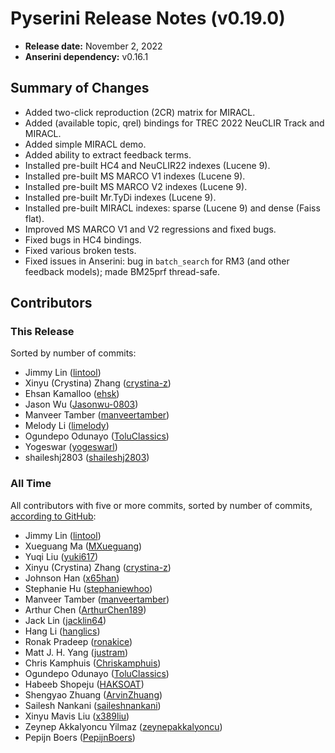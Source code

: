 # Pyserini Release Notes (v0.19.0)

+ **Release date:** November 2, 2022
+ **Anserini dependency:** v0.16.1

## Summary of Changes

+ Added two-click reproduction (2CR) matrix for MIRACL.
+ Added (available topic, qrel) bindings for TREC 2022 NeuCLIR Track and MIRACL.
+ Added simple MIRACL demo.
+ Added ability to extract feedback terms.
+ Installed pre-built HC4 and NeuCLIR22 indexes (Lucene 9).
+ Installed pre-built MS MARCO V1 indexes (Lucene 9).
+ Installed pre-built MS MARCO V2 indexes (Lucene 9).
+ Installed pre-built Mr.TyDi indexes (Lucene 9).
+ Installed pre-built MIRACL indexes: sparse (Lucene 9) and dense (Faiss flat).
+ Improved MS MARCO V1 and V2 regressions and fixed bugs.
+ Fixed bugs in HC4 bindings.
+ Fixed various broken tests.
+ Fixed issues in Anserini: bug in `batch_search` for RM3 (and other feedback models); made BM25prf thread-safe.

## Contributors

### This Release

Sorted by number of commits:

+ Jimmy Lin ([lintool](https://github.com/lintool))
+ Xinyu (Crystina) Zhang ([crystina-z](https://github.com/crystina-z))
+ Ehsan Kamalloo ([ehsk](https://github.com/ehsk))
+ Jason Wu ([Jasonwu-0803](https://github.com/Jasonwu-0803))
+ Manveer Tamber ([manveertamber](https://github.com/manveertamber))
+ Melody Li ([limelody](https://github.com/limelody))
+ Ogundepo Odunayo ([ToluClassics](https://github.com/ToluClassics))
+ Yogeswar ([yogeswarl](https://github.com/yogeswarl))
+ shaileshj2803 ([shaileshj2803](https://github.com/shaileshj2803))

### All Time

All contributors with five or more commits, sorted by number of commits, [according to GitHub](https://github.com/castorini/pyserini/graphs/contributors):

+ Jimmy Lin ([lintool](https://github.com/lintool))
+ Xueguang Ma ([MXueguang](https://github.com/MXueguang))
+ Yuqi Liu ([yuki617](https://github.com/yuki617))
+ Xinyu (Crystina) Zhang ([crystina-z](https://github.com/crystina-z))
+ Johnson Han ([x65han](https://github.com/x65han))
+ Stephanie Hu ([stephaniewhoo](https://github.com/stephaniewhoo))
+ Manveer Tamber ([manveertamber](https://github.com/manveertamber))
+ Arthur Chen ([ArthurChen189](https://github.com/ArthurChen189))
+ Jack Lin ([jacklin64](https://github.com/jacklin64))
+ Hang Li ([hanglics](https://github.com/hanglics))
+ Ronak Pradeep ([ronakice](https://github.com/ronakice))
+ Matt J. H. Yang ([justram](https://github.com/justram))
+ Chris Kamphuis ([Chriskamphuis](https://github.com/Chriskamphuis))
+ Ogundepo Odunayo ([ToluClassics](https://github.com/ToluClassics))
+ Habeeb Shopeju ([HAKSOAT](https://github.com/HAKSOAT))
+ Shengyao Zhuang ([ArvinZhuang](https://github.com/ArvinZhuang))
+ Sailesh Nankani ([saileshnankani](https://github.com/saileshnankani))
+ Xinyu Mavis Liu ([x389liu](https://github.com/x389liu))
+ Zeynep Akkalyoncu Yilmaz ([zeynepakkalyoncu](https://github.com/zeynepakkalyoncu))
+ Pepijn Boers ([PepijnBoers](https://github.com/PepijnBoers))
